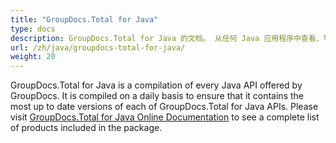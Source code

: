 ```yaml
---
title: "GroupDocs.Total for Java"
type: docs
description: GroupDocs.Total for Java 的文档。 从任何 Java 应用程序中查看、导出、注释、比较、签名、自动化和搜索文档的 API。
url: /zh/java/groupdocs-total-for-java/
weight: 20
---
```


GroupDocs.Total for Java is a compilation of every Java API offered by GroupDocs. It is compiled on a daily basis to ensure that it contains the most up to date versions of each of GroupDocs.Total for Java APIs. Please visit [GroupDocs.Total for Java Online Documentation](https://docs.groupdocs.com/total/java/) to see a complete list of products included in the package.
